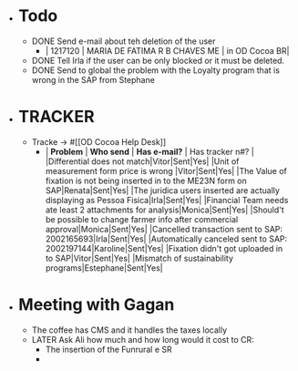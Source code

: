 - # Todo
	- DONE Send e-mail about teh deletion of the user
		- | 1217120 | MARIA DE FATIMA R B CHAVES ME | in OD Cocoa BR|
	- DONE Tell Irla if the user can be only blocked or it must be deleted.
	- DONE Send to global the problem with the Loyalty program that is wrong in the SAP from Stephane
- # TRACKER
	- Tracke -> #[[OD Cocoa Help Desk]]
		- | **Problem** | **Who send** | **Has e-mail?** | Has tracker n#? |
		  |Differential does not match|Vitor|Sent|Yes|
		  |Unit of measurement form price is wrong |Vitor|Sent|Yes|
		  |The Value of fixation is not being inserted in to the ME23N form on SAP|Renata|Sent|Yes|
		  |The juridica users inserted are actually displaying as Pessoa Fisica|Irla|Sent|Yes|
		  |Financial Team needs ate least 2 attachments for analysis|Monica|Sent|Yes|
		  |Should't be possible to change farmer info after commercial approval|Monica|Sent|Yes|
		  |Cancelled transaction sent to SAP: 2002165693|Irla|Sent|Yes|
		  |Automatically canceled sent to SAP: 2002197144|Karoline|Sent|Yes|
		  |Fixation didn't got uploaded in to SAP|Vitor|Sent|Yes|
		  |Mismatch of sustainability programs|Estephane|Sent|Yes|
- # Meeting with Gagan
	- The coffee has CMS and it handles the taxes locally
	- LATER Ask Ali how much and how long would it cost to CR:
		- The insertion of the Funrural e SR
		-
